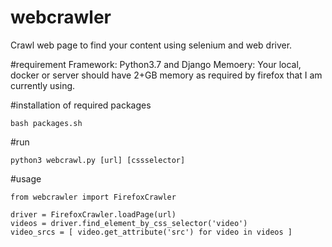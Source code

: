 # webcrawler
Crawl web page to find your content using selenium and web driver.

#requirement
Framework: Python3.7 and Django
Memoery: Your local, docker or server should have 2+GB memory as required by firefox that I am currently using.

#installation of required packages
```
bash packages.sh
```

#run
```
python3 webcrawl.py [url] [cssselector]
```

#usage
```
from webcrawler import FirefoxCrawler

driver = FirefoxCrawler.loadPage(url)
videos = driver.find_element_by_css_selector('video')
video_srcs = [ video.get_attribute('src') for video in videos ]
```
